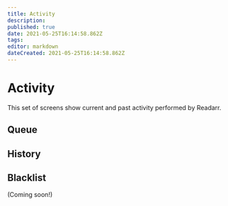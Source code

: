 ```yaml
---
title: Activity
description: 
published: true
date: 2021-05-25T16:14:58.862Z
tags: 
editor: markdown
dateCreated: 2021-05-25T16:14:58.862Z
---
```


# Activity

This set of screens show current and past activity performed by Readarr.

## Queue

## History

## Blacklist

(Coming soon!)
